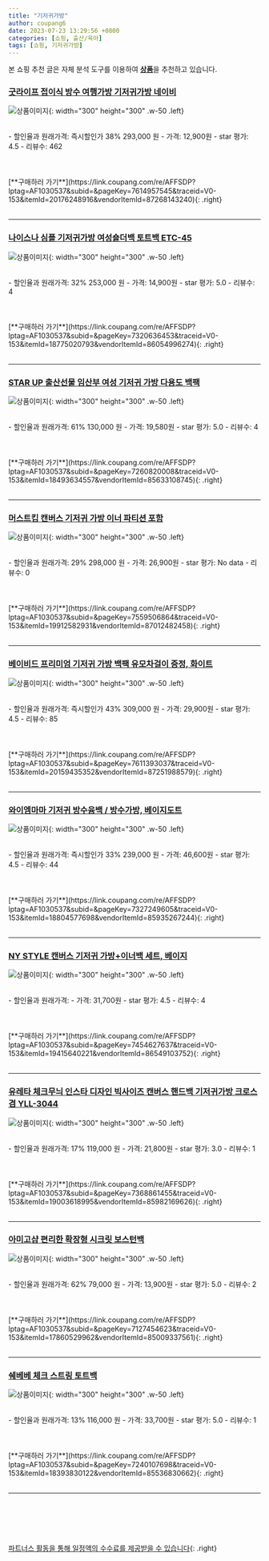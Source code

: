 ```yaml
---
title: "기저귀가방"
author: coupang6
date: 2023-07-23 13:29:56 +0800
categories: [쇼핑, 출산/육아]
tags: [쇼핑, 기저귀가방]
---
```


본 쇼핑 추천 글은 자체 분석 도구를 이용하여 [**상품**](https://link.coupang.com/a/bao1ui)을 추천하고 있습니다.

### [굿라이프 접이식 방수 여행가방 기저귀가방 네이비](https://link.coupang.com/re/AFFSDP?lptag=AF1030537&subid=&pageKey=7614957545&traceid=V0-153&itemId=20176248916&vendorItemId=87268143240)

![상품이미지](https://thumbnail8.coupangcdn.com/thumbnails/remote/230x230ex/image/vendor_inventory/e548/2afb26dccd5cdf27f038862c78a03df705ae24fdecf2aca8057140dc64db.jpg){: width="300" height="300" .w-50 .left}


<br>
- 할인율과 원래가격: 즉시할인가 38%  293,000   원
- 가격: 12,900원
- star 평가: 4.5
- 리뷰수: 462
<br>
<br>
<br>
<br>
[**구매하러 가기**](https://link.coupang.com/re/AFFSDP?lptag=AF1030537&subid=&pageKey=7614957545&traceid=V0-153&itemId=20176248916&vendorItemId=87268143240){: .right}
<br>
<br>

---

### [나이스나 심플 기저귀가방 여성숄더백 토트백 ETC-45](https://link.coupang.com/re/AFFSDP?lptag=AF1030537&subid=&pageKey=7320636453&traceid=V0-153&itemId=18775020793&vendorItemId=86054996274)

![상품이미지](https://thumbnail6.coupangcdn.com/thumbnails/remote/230x230ex/image/vendor_inventory/1a56/5447ec322aaaf02adad590c44c694c125226718cde299dc63676b27cc36f.jpg){: width="300" height="300" .w-50 .left}


<br>
- 할인율과 원래가격: 32%  253,000   원
- 가격: 14,900원
- star 평가: 5.0
- 리뷰수: 4
<br>
<br>
<br>
<br>
[**구매하러 가기**](https://link.coupang.com/re/AFFSDP?lptag=AF1030537&subid=&pageKey=7320636453&traceid=V0-153&itemId=18775020793&vendorItemId=86054996274){: .right}
<br>
<br>

---

### [STAR UP 출산선물 임산부 여성 기저귀 가방 다용도 백팩](https://link.coupang.com/re/AFFSDP?lptag=AF1030537&subid=&pageKey=7260820008&traceid=V0-153&itemId=18493634557&vendorItemId=85633108745)

![상품이미지](https://thumbnail9.coupangcdn.com/thumbnails/remote/230x230ex/image/vendor_inventory/5d00/f15805cfff710e0b4ffc7f100e2aebd7673a59c539e1472ef9a5d6693d29.jpg){: width="300" height="300" .w-50 .left}


<br>
- 할인율과 원래가격: 61%  130,000   원
- 가격: 19,580원
- star 평가: 5.0
- 리뷰수: 4
<br>
<br>
<br>
<br>
[**구매하러 가기**](https://link.coupang.com/re/AFFSDP?lptag=AF1030537&subid=&pageKey=7260820008&traceid=V0-153&itemId=18493634557&vendorItemId=85633108745){: .right}
<br>
<br>

---

### [머스트킵 캔버스 기저귀 가방 이너 파티션 포함](https://link.coupang.com/re/AFFSDP?lptag=AF1030537&subid=&pageKey=7559506864&traceid=V0-153&itemId=19912582931&vendorItemId=87012482458)

![상품이미지](https://thumbnail7.coupangcdn.com/thumbnails/remote/230x230ex/image/vendor_inventory/ffe6/355d4559f7a8207e908d5d6a778bdd790696afc4d5f168dc8ee2d61713d7.png){: width="300" height="300" .w-50 .left}


<br>
- 할인율과 원래가격: 29%  298,000   원
- 가격: 26,900원
- star 평가: No data
- 리뷰수: 0
<br>
<br>
<br>
<br>
[**구매하러 가기**](https://link.coupang.com/re/AFFSDP?lptag=AF1030537&subid=&pageKey=7559506864&traceid=V0-153&itemId=19912582931&vendorItemId=87012482458){: .right}
<br>
<br>

---

### [베이비드 프리미엄 기저귀 가방 백팩 유모차걸이 증정, 화이트](https://link.coupang.com/re/AFFSDP?lptag=AF1030537&subid=&pageKey=7611393037&traceid=V0-153&itemId=20159435352&vendorItemId=87251988579)

![상품이미지](https://thumbnail6.coupangcdn.com/thumbnails/remote/230x230ex/image/vendor_inventory/60b7/70316784001a72acc40ea52b0b69935ec15f537177ae91d4bad93525b300.jpg){: width="300" height="300" .w-50 .left}


<br>
- 할인율과 원래가격: 즉시할인가 43%  309,000   원
- 가격: 29,900원
- star 평가: 4.5
- 리뷰수: 85
<br>
<br>
<br>
<br>
[**구매하러 가기**](https://link.coupang.com/re/AFFSDP?lptag=AF1030537&subid=&pageKey=7611393037&traceid=V0-153&itemId=20159435352&vendorItemId=87251988579){: .right}
<br>
<br>

---

### [와이엠마마 기저귀 방수윰백 / 방수가방, 베이지도트](https://link.coupang.com/re/AFFSDP?lptag=AF1030537&subid=&pageKey=7327249605&traceid=V0-153&itemId=18804577698&vendorItemId=85935267244)

![상품이미지](https://thumbnail10.coupangcdn.com/thumbnails/remote/230x230ex/image/vendor_inventory/83bb/90875d2bba6c80fc5ef99b59b74070e8477d87fac145f1852376eed17040.jpg){: width="300" height="300" .w-50 .left}


<br>
- 할인율과 원래가격: 즉시할인가 33%  239,000   원
- 가격: 46,600원
- star 평가: 4.5
- 리뷰수: 44
<br>
<br>
<br>
<br>
[**구매하러 가기**](https://link.coupang.com/re/AFFSDP?lptag=AF1030537&subid=&pageKey=7327249605&traceid=V0-153&itemId=18804577698&vendorItemId=85935267244){: .right}
<br>
<br>

---

### [NY STYLE 캔버스 기저귀 가방+이너백 세트, 베이지](https://link.coupang.com/re/AFFSDP?lptag=AF1030537&subid=&pageKey=7454627637&traceid=V0-153&itemId=19415640221&vendorItemId=86549103752)

![상품이미지](https://thumbnail6.coupangcdn.com/thumbnails/remote/230x230ex/image/vendor_inventory/0263/faa82536a50745fbd732ec611eb373f6c549a5f8d119f1de6de939644c9a.jpg){: width="300" height="300" .w-50 .left}


<br>
- 할인율과 원래가격: 
- 가격: 31,700원
- star 평가: 4.5
- 리뷰수: 4
<br>
<br>
<br>
<br>
[**구매하러 가기**](https://link.coupang.com/re/AFFSDP?lptag=AF1030537&subid=&pageKey=7454627637&traceid=V0-153&itemId=19415640221&vendorItemId=86549103752){: .right}
<br>
<br>

---

### [유레타 체크무늬 인스타 디자인 빅사이즈 캔버스 핸드백 기저귀가방 크로스겸 YLL-3044](https://link.coupang.com/re/AFFSDP?lptag=AF1030537&subid=&pageKey=7368861455&traceid=V0-153&itemId=19003618995&vendorItemId=85982169626)

![상품이미지](https://thumbnail7.coupangcdn.com/thumbnails/remote/230x230ex/image/vendor_inventory/1ff5/8431c34dbd7f6071763c15d8335b70efebb152afab0ae00c44a7a3c5166a.jpg){: width="300" height="300" .w-50 .left}


<br>
- 할인율과 원래가격: 17%  119,000   원
- 가격: 21,800원
- star 평가: 3.0
- 리뷰수: 1
<br>
<br>
<br>
<br>
[**구매하러 가기**](https://link.coupang.com/re/AFFSDP?lptag=AF1030537&subid=&pageKey=7368861455&traceid=V0-153&itemId=19003618995&vendorItemId=85982169626){: .right}
<br>
<br>

---

### [아미고샵 편리한 확장형 시크릿 보스턴백](https://link.coupang.com/re/AFFSDP?lptag=AF1030537&subid=&pageKey=7127454623&traceid=V0-153&itemId=17860529962&vendorItemId=85009337561)

![상품이미지](https://thumbnail9.coupangcdn.com/thumbnails/remote/230x230ex/image/vendor_inventory/ad4e/be36f3f9b9a40bc71f4ad23c5a9a1d3f473f35587805b722aba8b02e66e1.png){: width="300" height="300" .w-50 .left}


<br>
- 할인율과 원래가격: 62%  79,000   원
- 가격: 13,900원
- star 평가: 5.0
- 리뷰수: 2
<br>
<br>
<br>
<br>
[**구매하러 가기**](https://link.coupang.com/re/AFFSDP?lptag=AF1030537&subid=&pageKey=7127454623&traceid=V0-153&itemId=17860529962&vendorItemId=85009337561){: .right}
<br>
<br>

---

### [쉐베베 체크 스트링 토트백](https://link.coupang.com/re/AFFSDP?lptag=AF1030537&subid=&pageKey=7240107698&traceid=V0-153&itemId=18393830122&vendorItemId=85536830662)

![상품이미지](https://thumbnail10.coupangcdn.com/thumbnails/remote/230x230ex/image/retail/images/2023/04/03/10/7/1fa71237-92b3-4e5e-9dba-860d8c57d579.jpg){: width="300" height="300" .w-50 .left}


<br>
- 할인율과 원래가격: 13%  116,000   원
- 가격: 33,700원
- star 평가: 5.0
- 리뷰수: 1
<br>
<br>
<br>
<br>
[**구매하러 가기**](https://link.coupang.com/re/AFFSDP?lptag=AF1030537&subid=&pageKey=7240107698&traceid=V0-153&itemId=18393830122&vendorItemId=85536830662){: .right}
<br>
<br>

---
<br><br><br><br><br> [파트너스 활동을 통해 일정액의 수수료를 제공받을 수 있습니다](https://link.coupang.com/a/bao1ui){: .right}